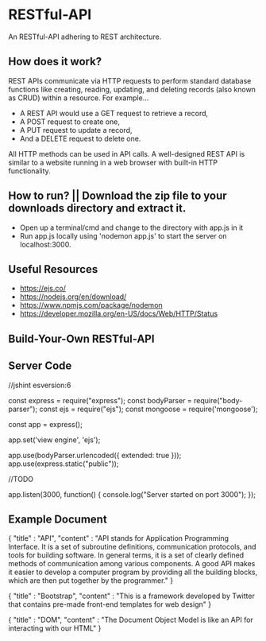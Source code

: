 # RESTful-API
An RESTful-API adhering to  REST architecture. 

## How does it work? 

REST APIs communicate via HTTP requests to perform standard database functions like creating, reading, updating, and deleting records (also known as CRUD) within a resource. For example... 

* A REST API would use a GET request to retrieve a record,
* A POST request to create one, 
* A PUT request to update a record,
* And a DELETE request to delete one. 

All HTTP methods can be used in API calls. A well-designed REST API is similar to a website running in a web browser with built-in HTTP functionality.

## How to run? || Download the zip file to your downloads directory and extract it.

* Open up a terminal/cmd and change to the directory with app.js in it
* Run app.js locally using 'nodemon app.js' to start the server on localhost:3000.

## Useful Resources 

* https://ejs.co/
* https://nodejs.org/en/download/
* https://www.npmjs.com/package/nodemon 
* https://developer.mozilla.org/en-US/docs/Web/HTTP/Status

## Build-Your-Own RESTful-API

## Server Code

//jshint esversion:6

const express = require("express");
const bodyParser = require("body-parser");
const ejs = require("ejs");
const mongoose = require('mongoose');

const app = express();

app.set('view engine', 'ejs');

app.use(bodyParser.urlencoded({
  extended: true
}));
app.use(express.static("public"));

//TODO

app.listen(3000, function() {
  console.log("Server started on port 3000");
});

## Example Document

{
    "title" : "API",
    "content" : "API stands for Application Programming Interface. It is a set of subroutine definitions, communication protocols, and tools for building software. In general terms, it is a set of clearly defined methods of communication among various components. A good API makes it easier to develop a computer program by providing all the building blocks, which are then put together by the programmer."
}


{
    "title" : "Bootstrap",
    "content" : "This is a framework developed by Twitter that contains pre-made front-end templates for web design"
}


{
    "title" : "DOM",
    "content" : "The Document Object Model is like an API for interacting with our HTML"
}
